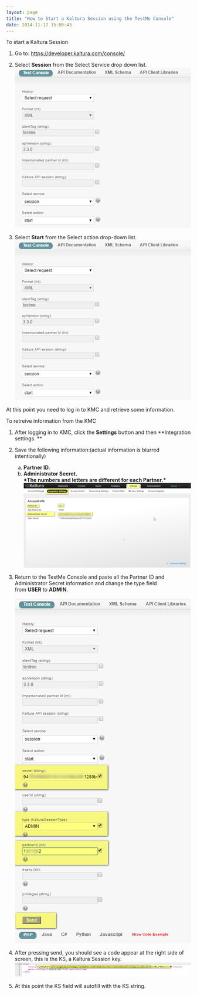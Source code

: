 ```yaml
---
layout: page
title: "How to Start a Kaltura Session using the TestMe Console"
date: 2014-11-17 15:00:43
---
```


<span class="mce-procedure">To start a Kaltura Session</span>

1.  Go to: <a href="https://developer.kaltura.com/console/" class="external-link" rel="nofollow">https://developer.kaltura.com/console/</a>
2.  Select **Session** from the Select Service drop down list.  
    <img src="../../assets/3365.img">
      
      
    
3.  <span>Select </span>**Start**<span> from the Select action drop-down list.</span>  
    <span><img src="../../assets/3364.img">
    <span><br /></span>

At this point you need to log in to KMC and retrieve some information.

<p class="mce-procedure">
  To retreive information from the KMC
</p>

1.  <span>After logging in to KMC, click the </span>**Settings**<span> button and then </span>**Integration settings. **
2.  <span>Save the following information:(actual information is blurred intentionally)</span><ol style="list-style-type: lower-alpha;">
      <li>
        <strong>Partner ID.</strong>
      </li>
      <li>
        <strong>Administrator Secret.</strong><br /><strong>*The numbers and letters are different for each Partner.*</strong><strong><br /></strong><img src="../../assets/3369.img">
      </li>
    </ol>

3.  Return to the TestMe Console and paste all the Partner ID and Administrator Secret information and change the type field from **USER** to **ADMIN**.  
     <img src="../../assets/3366.img">
      
    
4.  After pressing send, you should see a code appear at the right side of screen, this is the KS, a Kaltura Session key.  
    <img src="../../assets/3367.img">
5.  At this point the KS field will autofill with the KS string.
